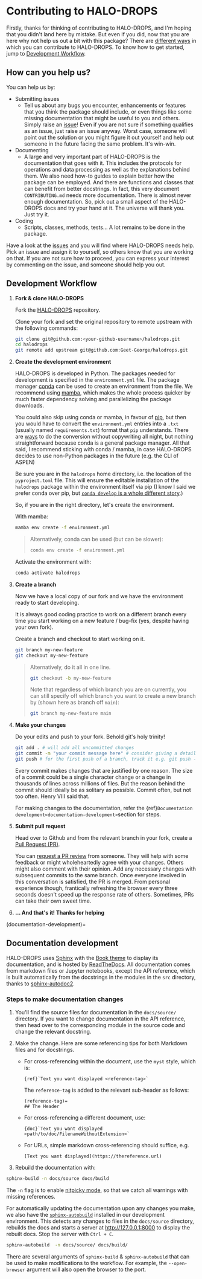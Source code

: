 # Contributing to HALO-DROPS

Firstly, thanks for thinking of contributing to HALO-DROPS, and I'm hoping that you didn't land here by mistake. But even if you did, now that you are here why not help us out a bit with this package? There are [different ways](#how-can-you-help-us) in which you can contribute to HALO-DROPS. To know how to get started, jump to [Development Workflow](#development-workflow).

## How can you help us?

You can help us by:

- Submitting issues 
  - Tell us about any bugs you encounter, enhancements or features that you think the package should include, or even things like some missing documentation that might be useful to you and others. Simply raise an [issue](https://github.com/Geet-George/halodrops/issues)! Even if you are not sure if something qualifies as an issue, just raise an issue anyway. Worst case, someone will point out the solution or you might figure it out yourself and help out someone in the future facing the same problem. It's win-win. 
- Documenting 
  - A large and very important part of HALO-DROPS is the documentation that goes with it. This includes the protocols for operations and data processing as well as the explanations behind them. We also need how-to guides to explain better how the package can be employed. And there are functions and classes that can benefit from better docstrings. In fact, this very document `CONTRIBUTING.md` needs more documentation. There is almost never enough documentation. So, pick out a small aspect of the HALO-DROPS docs and try your hand at it. The universe will thank you. Just try it.
- Coding
  - Scripts, classes, methods, tests... A lot remains to be done in the package. 

Have a look at the [issues](https://github.com/Geet-George/halodrops/issues) and you will find where HALO-DROPS needs help. Pick an issue and assign it to yourself, so others know that you are working on that. If you are not sure how to proceed, you can express your interest by commenting on the issue, and someone should help you out.

## Development Workflow

1. **Fork & clone HALO-DROPS**

    Fork the [HALO-DROPS](https://github.com/Geet-George/halodrops) repository.

    Clone your fork and set the original repository to remote upstream with the following commands: 

    ```bash
    git clone git@github.com:<your-github-username>/halodrops.git
    cd halodrops
    git remote add upstream git@github.com:Geet-George/halodrops.git
    ```
2. **Create the development environment**

    HALO-DROPS is developed in Python. The packages needed for development is specified in the `environment.yml` file. The package manager [conda](https://conda.io/) can be used to create an environment from the file. We recommend using [mamba](https://mamba.readthedocs.io/en/latest/installation.html), which makes the whole process quicker by much faster dependency solving and parallelizing the package downloads. 

    You could also skip using conda or mamba, in favour of [pip](https://pypi.org/project/pip/), but then you would have to convert the `environment.yml` entries into a `.txt` (usually named `requirements.txt`) format that `pip` understands. There are [ways](https://gist.github.com/pemagrg1/f959c19ec18fee3ce2ff9b3b86b67c16) to do the conversion without copywriting all night, but nothing straightforward because conda is a general package manager. All that said, I recommend sticking with conda / mamba, in case HALO-DROPS decides to use non-Python packages in the future (e.g. the CLI of ASPEN)

    Be sure you are in the `halodrops` home directory, i.e. the location of the `pyproject.toml` file. This will ensure the editable installation of the `halodrops` package within the environment itself via pip (I know I said we prefer conda over pip, but [`conda develop` is a whole different story](https://github.com/conda/conda-build/issues/4251).)

    So, if you are in the right directory, let's create the environment.

    With mamba:
    ```bash
    mamba env create -f environment.yml
    ```

    > Alternatively, conda can be used (but can be slower):
    > ```bash
    > conda env create -f environment.yml
    > ```

    Activate the environment with:
    ```bash
    conda activate halodrops
    ```

3. **Create a branch**

    Now we have a local copy of our fork and we have the environment ready to start developing. 

    It is always good coding practice to work on a different branch every time you start working on a new feature / bug-fix (yes, despite having your own fork). 

    Create a branch and checkout to start working on it.
    ```bash
    git branch my-new-feature 
    git checkout my-new-feature
    ```
    > Alternatively, do it all in one line. 
    > ```bash
    > git checkout -b my-new-feature
    > ```
    > Note that regardless of which branch you are on currently, you can still specify off which branch you want to create a new branch by (shown here as branch off `main`):
    > ```bash
    > git branch my-new-feature main
    > ```

4. **Make your changes**
    
    Do your edits and push to your fork. Behold git's holy trinity! 

    ```bash
    git add . # will add all uncommitted changes
    git commit -m "your commit message here" # consider giving a detailed message & not simply a header
    git push # for the first push of a branch, track it e.g. git push -u origin my-new-feature 
    ```

    Every commit makes changes that are justified by one reason. The size of a commit could be a single character change or a change in thousands of lines across millions of files. But the reason behind the commit should ideally be as solitary as possible. Commit often, but not too often. Henry VIII said that.

    For making changes to the documentation, refer the {ref}`Documentation development<documentation-development>`section for steps. 

5. **Submit pull request**

    Head over to Github and from the relevant branch in your fork, create a [Pull Request (PR)](https://docs.github.com/en/pull-requests/collaborating-with-pull-requests/proposing-changes-to-your-work-with-pull-requests/about-pull-requests).

    You can [request a PR review](https://docs.github.com/en/pull-requests/collaborating-with-pull-requests/proposing-changes-to-your-work-with-pull-requests/requesting-a-pull-request-review) from someone. They will help with some feedback or might wholeheartedly agree with your changes. Others might also comment with their opinion. Add any necessary changes with subsequent commits to the same branch. Once everyone involved in this conversation is satisfied, the PR is merged. From personal experience though, frantically refreshing the browser every three seconds doesn't speed up the response rate of others. Sometimes, PRs can take their own sweet time.

6. **... And that's it! Thanks for helping**

(documentation-development)=
## Documentation development

HALO-DROPS uses [Sphinx](https://www.sphinx-doc.org/en/master/index.html) with the [Book theme](https://sphinx-book-theme.readthedocs.io/en/stable/) to display its documentation, and is hosted by [ReadTheDocs](https://readthedocs.org/). All documentation comes from markdown files or Jupyter notebooks, except the API reference, which is built automatically from the docstrings in the modules in the `src` directory, thanks to [sphinx-autodoc2](https://sphinx-autodoc2.readthedocs.io/en/latest/).

### Steps to make documentation changes

1. You'll find the source files for documentation in the `docs/source/` directory. If you want to change documentation in the API reference, then head over to the corresponding module in the source code and change the relevant docstring. 

2. Make the change. Here are some referencing tips for both Markdown files and for docstrings.
   
   - For cross-referencing within the document, use the `myst` style, which is: 
      ```
      {ref}`Text you want displayed <reference-tag>`
      ```
      The `reference-tag` is added to the relevant sub-header as follows:
      ```
      (reference-tag)=
      ## The Header
      ```

   - For cross-referencing a different document, use:
      ```
      {doc}`Text you want displayed <path/to/doc/FilenameWithoutExtension>`
      ```

   - For URLs, simple markdown cross-referencing should suffice, e.g.
      ```
      [Text you want displayed](https://thereference.url)
      ```



3. Rebuild the documentation with:

```bash
sphinx-build -n docs/source docs/build
```

The `-n` flag is to enable [nitpicky mode](https://www.sphinx-doc.org/en/master/usage/configuration.html#confval-nitpicky), so that we catch all warnings with missing references. 

For automatically updating the documentation upon any changes you make, we also have the [`sphinx-autobuild`](https://pypi.org/project/sphinx-autobuild/) installed in our development environment. This detects any changes to files in the `docs/source`  directory, rebuilds the docs and starts a server at http://127.0.0.1:8000 to display the rebuilt docs. Stop the server with `Ctrl + C`.

```bash
sphinx-autobuild  -n docs/source/ docs/build/
```
There are several arguments of `sphinx-build` & `sphinx-autobuild` that can be used to make modifications to the workflow. For example, the `--open-browser` argument will also open the browser to the port.